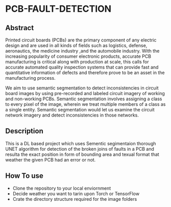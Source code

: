 # PCB-FAULT-DETECTION

## Abstract
Printed circuit boards (PCBs) are the primary component of any electric design and are used in all kinds of fields such as logistics, defense, aeronautics, the medicine industry ,and the automobile industry. With the increasing popularity of consumer electronic products, accurate PCB manufacturing is critical along with production at scale, this calls for accurate automated quality inspection systems that can provide fast and quantitative information of defects and therefore prove to be an asset in the manufacturing process. 

We aim to use semantic segmentation to detect inconsistencies in circuit board images by using pre-recorded and labeled circuit imagery of working and non-working PCBs. Semantic segmentation involves assigning a class to every pixel of the image, wherein we treat multiple members of a class as a single entity. Semantic segmentation would let us examine the circuit network imagery and detect inconsistencies in those networks.

## Description
This is a DL based project which uses Sementic segimentaion thorough UNET algorithm for detection of the broken joins of faults in a PCB and resulta the exact position in form of bounding area and texual format that weather the given PCB had an error or not.

## How To use

- Clone the repository to your local enviornment
- Decide weather you want to tarin upon Torch or TensorFlow
- Crate the directory structure required for the image folders 

